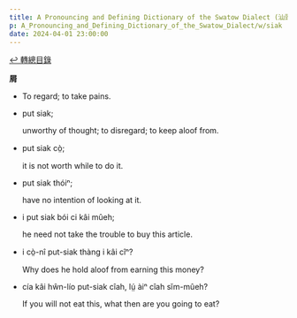 ```yaml
---
title: A Pronouncing and Defining Dictionary of the Swatow Dialect (汕頭方言音義字典) / siak
p: A_Pronouncing_and_Defining_Dictionary_of_the_Swatow_Dialect/w/siak
date: 2024-04-01 23:00:00
---
```


[↩️ 轉總目錄](/A_Pronouncing_and_Defining_Dictionary_of_the_Swatow_Dialect)


**屑**
- To regard; to take pains.

- put siak;

  unworthy of thought; to disregard; to keep aloof from.

- put siak cò̤;

  it is not worth while to do it.

- put siak thóiⁿ;

  have no intention of looking at it.

- i put siak bói ci kâi mûeh;

  he need not take the trouble to buy this article.

- i cò̤-nî put-siak thàng i kâi cîⁿ?

  Why does he hold aloof from earning this money?

- cía kâi hŵn-lío put-siak cîah, lṳ́ àiⁿ cîah sĭm-mûeh?

  If you will not eat this, what then are you going to eat?